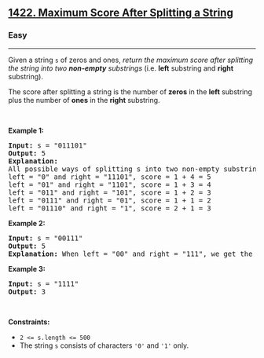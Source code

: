 <h2><a href="https://leetcode.com/problems/maximum-score-after-splitting-a-string/">1422. Maximum Score After Splitting a String</a></h2><h3>Easy</h3><hr><div style="user-select: auto;"><p style="user-select: auto;">Given a&nbsp;string <code style="user-select: auto;">s</code>&nbsp;of zeros and ones, <em style="user-select: auto;">return the maximum score after splitting the string into two <strong style="user-select: auto;">non-empty</strong> substrings</em> (i.e. <strong style="user-select: auto;">left</strong> substring and <strong style="user-select: auto;">right</strong> substring).</p>

<p style="user-select: auto;">The score after splitting a string is the number of <strong style="user-select: auto;">zeros</strong> in the <strong style="user-select: auto;">left</strong> substring plus the number of <strong style="user-select: auto;">ones</strong> in the <strong style="user-select: auto;">right</strong> substring.</p>

<p style="user-select: auto;">&nbsp;</p>
<p style="user-select: auto;"><strong style="user-select: auto;">Example 1:</strong></p>

<pre style="user-select: auto;"><strong style="user-select: auto;">Input:</strong> s = "011101"
<strong style="user-select: auto;">Output:</strong> 5 
<strong style="user-select: auto;">Explanation:</strong> 
All possible ways of splitting s into two non-empty substrings are:
left = "0" and right = "11101", score = 1 + 4 = 5 
left = "01" and right = "1101", score = 1 + 3 = 4 
left = "011" and right = "101", score = 1 + 2 = 3 
left = "0111" and right = "01", score = 1 + 1 = 2 
left = "01110" and right = "1", score = 2 + 1 = 3
</pre>

<p style="user-select: auto;"><strong style="user-select: auto;">Example 2:</strong></p>

<pre style="user-select: auto;"><strong style="user-select: auto;">Input:</strong> s = "00111"
<strong style="user-select: auto;">Output:</strong> 5
<strong style="user-select: auto;">Explanation:</strong> When left = "00" and right = "111", we get the maximum score = 2 + 3 = 5
</pre>

<p style="user-select: auto;"><strong style="user-select: auto;">Example 3:</strong></p>

<pre style="user-select: auto;"><strong style="user-select: auto;">Input:</strong> s = "1111"
<strong style="user-select: auto;">Output:</strong> 3
</pre>

<p style="user-select: auto;">&nbsp;</p>
<p style="user-select: auto;"><strong style="user-select: auto;">Constraints:</strong></p>

<ul style="user-select: auto;">
	<li style="user-select: auto;"><code style="user-select: auto;">2 &lt;= s.length &lt;= 500</code></li>
	<li style="user-select: auto;">The string <code style="user-select: auto;">s</code> consists of characters <code style="user-select: auto;">'0'</code> and <code style="user-select: auto;">'1'</code> only.</li>
</ul>
</div>